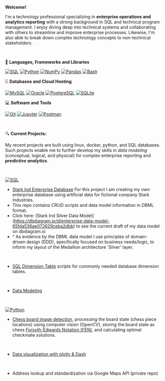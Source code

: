 **Welcome!** 

I'm a technology professional specializing in **enterprise operations and analytics reporting** with a strong background in SQL and technical program management. I enjoy diving deep into technical systems and collaborating with others to streamline and improve enterprise processes. Likewise, I'm also able to break down complex technology concepts to non-technical stakeholders.

<br>

🧰 **Languages, Frameworks and Libraries**

<p>
    <a href="https://github.com/search?q=user%3ADenverCoder1+language%3Asql"><img alt="SQL" src="https://custom-icon-badges.demolab.com/badge/SQL-025E8C.svg?logo=database&logoColor=white"></a>
    <a href="https://github.com/search?q=user%3ADenverCoder1+language%3Apython"><img alt="Python" src="https://img.shields.io/badge/Python-14354C.svg?logo=python&logoColor=white"></a>
    <a href="#"><img alt="NumPy" src="https://img.shields.io/badge/Numpy-013243.svg?logo=numpy&logoColor=white"></a>
    <a href="#"><img alt="Pandas" src="https://img.shields.io/badge/Pandas-150458.svg?logo=pandas&logoColor=white"></a>
    <a href="https://github.com/search?q=user%3ADenverCoder1+language%3Abash"><img alt="Bash" src="https://img.shields.io/badge/Bash-121011.svg?logo=gnu-bash&logoColor=white"></a>
</p>

🗄️ **Databases and Cloud Hosting**

<p>
    <a href="#"><img alt="MySQL" src="https://img.shields.io/badge/MySQL-00f.svg?logo=mysql&logoColor=white"></a>
    <a href="#"><img alt="Oracle" src ="https://img.shields.io/badge/Oracle-F00000.svg?logo=oracle&logoColor=white"></a>
    <a href="#"><img alt="PostgreSQL" src ="https://img.shields.io/badge/PostgreSQL-316192.svg?logo=postgresql&logoColor=white"></a>
    <a href="#"><img alt="SQLite" src ="https://img.shields.io/badge/SQLite-07405e.svg?logo=sqlite&logoColor=white"></a>
</p>

💻 **Software and Tools**

<p>
    <a href="#"><img alt="Git" src="https://img.shields.io/badge/Git-F05033.svg?logo=git&logoColor=white"></a>
    <a href="#"><img alt="Jupyter" src="https://img.shields.io/badge/Jupyter-F37626.svg?logo=Jupyter&logoColor=white"></a>
    <a href="#"><img alt="Postman" src="https://img.shields.io/badge/Postman-FF6C37?logo=postman&logoColor=white"></a>
</p>

<br>

🔍 **Current Projects:**

My recent projects are built using linux, docker, python, and SQL databases. Such projects enable me to further develop my skills in *data modeling* (conceptual, logical, and physical) for complex enterprise reporting and ***predictive analytics***.

<br>
  
<p><a href="https://github.com/search?q=user%3ADenverCoder1+language%3Asql"><img alt="SQL" src="https://custom-icon-badges.demolab.com/badge/SQL-025E8C.svg?logo=database&logoColor=white"></a></p>
    
- [Stark Ind Enterprise Database](https://github.com/sean-gits-py/stark_corp_dataset/tree/main) For this project I am creating my own enterprise database using artificial data for fictional company Stark Industries.
- This repo contains CRUD scripts and data model information in DBML format.
- Click here: (Stark Ind Silver Data Model](https://dbdiagram.io/d/enterprise-data-model-65fda536ae072629ceba2dbb) to see the current draft of my data model on dbdiagram.io
- ^ As evidence by the DBML data model I use principles of domain-driven design (DDD), specifically focused on business needs/logic, to inform my layout of the Medallion architecture 'Silver' layer.
  
<br>

- [SQL Dimension Table](https://github.com/sean-gits-py/sql_dimension_tables) scripts for commonly needed database dimension tables.
  
<br>

- [Data Modeling](https://github.com/sean-gits-py/sql_dimension_tables/tree/main/data_models)

<br>

<p><a href="https://github.com/search?q=user%3ADenverCoder1+language%3Apython"><img alt="Python" src="https://img.shields.io/badge/Python-14354C.svg?logo=python&logoColor=white"></a></p>

- [Chess board image detection](https://github.com/sean-gits-py/chess), processing the board state (chess piece locations) using computer vision (OpenCV), storing the board state as chess [Forsyth-Edwards Notation (FEN)](https://www.chess.com/terms/fen-chess), and calculating optimal checkmate solutions.

<br>

- [Data visualization with plotly & Dash](https://github.com/sean-gits-py/dash_plotly_templates)

<br>

- Address lookup and standardization via Google Maps API (private repo)
